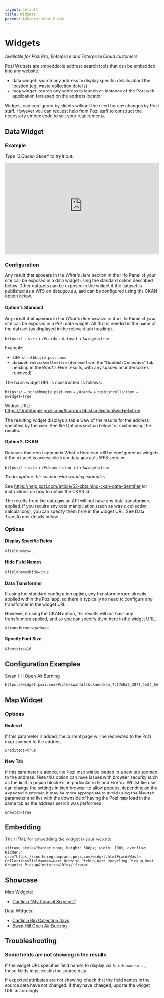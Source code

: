 ```yaml
---
layout: default
title: Widgets
parent: Administrator Guide
---
```


# Widgets

*Available for Pozi Pro, Enterprise and Enterprise Cloud customers*

Pozi Widgets are embeddable address search tools that can be embedded into any website.

* data widget: search any address to display specific details about the location (eg, waste collection details)
* map widget: search any address to launch an instance of the Pozi web application focussed on the address location

Widgets can configured by clients without the need for any changes by Pozi staff. However you can request help from Pozi staff to construct the necessary embed code to suit your requirements.

## Data Widget

### Example

*Type '3 Queen Street' to try it out.*

<iframe style="border:none; height: 300px; width: 100%; overflow: hidden;" src="https://southerngrampians.pozi.com/widget.html#card=Waste Collection&fieldnames=Next Rubbish Pickup,Next Recycling Pickup,Next Organics Pickup&fontsize=20"></iframe>

### Configuration

Any result that appears in the *What's Here* section in the Info Panel of your site can be exposed in a data widget using the standard option described below. Other datasets can be exposed in the widget if the dataset is published as a WFS on data.gov.au, and can be configured using the CKAN option below.

#### Option 1. Standard

Any result that appears in the *What's Here* section in the Info Panel of your site can be exposed in a Pozi data widget. All that is needed is the name of the dataset (as displayed in the relevant tab heading).

`https://` + `site` + `/#card=` + `dataset` + `&widget=true`

Example:

* site: `strathbogie.pozi.com`
* dataset: `rubbishcollection` (derived from the "Rubbish Collection" tab heading in the *What's Here* results, with any spaces or underscores removed)

The basic widget URL is constructed as follows:

`https://` + `strathbogie.pozi.com` + `/#card=` + `rubbishcollection` + `&widget=true`

Widget URL: https://strathbogie.pozi.com/#card=rubbishcollection&widget=true

The resulting widget displays a table view of the results for the address specified by the user. See the Options section below for customising the results.

#### Option 2. CKAN

Datasets that don't appear in What's Here can still be configured as widgets if the dataset is accessible from data.gov.au's WFS service.

`https://` + `site` + `/#ckan=` + `ckan id` + `&widget=true`

*To do: update this section with working examples*

See https://help.pozi.com/article/53-obtaining-ckan-data-identifier for instructions on how to obtain the CKAN id.

The results from the data.gov.au API will not have any data transformers applied. If you require any data manipulation (such as waste collection calculations), you can specify them here in the widget URL. See Data Transformer details below.

### Options

#### Display Specific Fields

`&fieldnames=...`

#### Hide Field Names

`&fieldnameshide=true`

#### Data Transformer

If using the standard configration option, any transformers are already applied within the Pozi app, so there is typically no need to configure any transformer in the widget URL.

However, if using the CKAN option, the results will not have any transformers applied, and so you can specify them here in the widget URL.

`&transformer=garbage`

#### Specify Font Size

`&fontsize=16`

## Configuration Examples

Swan Hill Open Air Burning

```
https://widget.pozi.com/#site=swanhill&ckan=ckan_7cf7d8a9_387f_4e3f_8ef0_6ebe2d22ec84&widget=true&fieldnames=location,requiremen,criterion_,criterio00,criterio01&fieldnameshide=true&fontsize=16
```

## Map Widget

### Options

#### Redirect

If this parameter is added, the current page will be redirected to the Pozi map zoomed to the address.

`&reditect=true`

#### New Tab

If this parameter is added, the Pozi map will be loaded in a new tab zoomed to the address. Note this option can have issues with browser security such as the built in popup blockers, in particular in IE and Firefox. Whilst the user can change the settings in their browser to allow popups, depending on the expected customer, it may be more appropriate to avoid using the Newtab parameter and live with the downside of having the Pozi map load in the same tab as the address search was performed.

`&newtab=true`

## Embedding

The HTML for embedding the widget in your website:

```
<iframe style="border:none; height: 300px; width: 100%; overflow: hidden;" src="https://southerngrampians.pozi.com/widget.html#card=Waste Collection&fieldnames=Next Rubbish Pickup,Next Recycling Pickup,Next Organics Pickup&fontsize=20"></iframe>
```

## Showcase

Map Widgets:

* [Cardinia "My Council Services"](https://www.cardinia.vic.gov.au/)

Data Widgets:

* [Cardinia Bin Collection Days](https://www.cardinia.vic.gov.au/binday#section-3-check-your-bin-collection-days-online)
* [Swan Hill Open Air Burning](https://www.swanhill.vic.gov.au/environment-and-waste/fires/open-air-burning/)

## Troubleshooting

### Some fields are not showing in the results

If the widget URL specifies field names to display via `&fieldnames=...`, these fields must existin the source data.

If expected attributes are not showing, check that the field names in the source data have not changed. If they have changed, update the widget URL accordingly.
